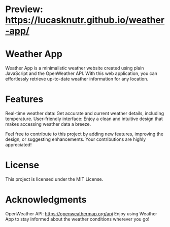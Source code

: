 # Preview: https://lucasknutr.github.io/weather-app/

# Weather App

Weather App is a minimalistic weather website created using plain JavaScript and the OpenWeather API. With this web application, you can effortlessly retrieve up-to-date weather information for any location.

# Features
Real-time weather data: Get accurate and current weather details, including temperature.
User-friendly interface: Enjoy a clean and intuitive design that makes accessing weather data a breeze.

Feel free to contribute to this project by adding new features, improving the design, or suggesting enhancements. Your contributions are highly appreciated!

# License
This project is licensed under the MIT License.

# Acknowledgments
OpenWeather API: https://openweathermap.org/api
Enjoy using Weather App to stay informed about the weather conditions wherever you go!
